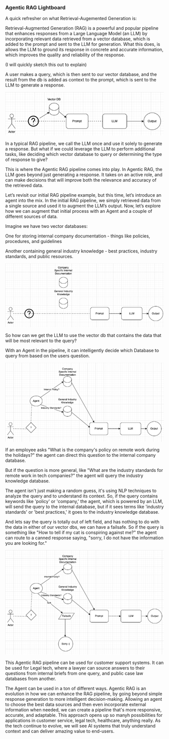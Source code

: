 ### Agentic RAG Lightboard

A quick refresher on what Retrieval-Augemented Generation is:

Retrieval-Augmented Generation (RAG) is a powerful and popular pipeline that enhances responses from a Large Language Model (an LLM) by incorporating relevant data retrieved from a vector database, which is added to the prompt and sent to the LLM for generation. What this does, is  allows the LLM to ground its response in concrete and accurate information, which improves the quality and reliability of the response.

(I will quickly sketch this out to explain)

A user makes a query, which is then sent to our vector database, and the result from the db is added as context to the prompt, which is sent to the LLM to generate a response.

![simple_rag](./imgs/Simple_RAG.png)


In a typical RAG pipeline, we call the LLM once and use it solely to generate a response. But what if we could leverage the LLM to perform additional tasks, like deciding which vector database to query or determining the type of response to give?

This is where the Agentic RAG pipeline comes into play. In Agentic RAG, the LLM goes beyond just generating a response. It takes on an active role, and can make decisions that will improve both the relevance and accuracy of the retrieved data.

Let’s revisit our initial RAG pipeline example, but this time, let’s introduce an agent into the mix. In the initial RAG pipeline, we simply retrieved data from a single source and used it to augment the LLM’s output. Now, let’s explore how we can augment that initial process with an Agent and a couple of different sources of data.

Imagine we have two vector databases:

One for storing internal company documentation - things like policies, procedures, and guidelines

Another containing general industry knowledge - best practices, industry standards, and public resources.

![two_vbs](./imgs/two_vbs.png)

So how can we get the LLM to use the vector db that contains the data that will be most relevant to the query?

With an Agent in the pipeline, it can intelligently decide which Database to query from based on the users question. 

![agent_flow](./imgs/agent_flow.png) 

If an employee asks "What is the company's policy on remote work during the holidays?" the agent can direct this question to the internal company database.

But if the question is more general, like "What are the industry standards for remote work in tech companies?" the agent will query the industry knowledge database.


The agent isn't just making a random guess, it's using NLP techniques to analyze the query and to understand its context. So, if the query contains keywords like 'policy' or 'company,' the agent, which is powered by an LLM, will send the query to the internal database, but if it sees terms like 'industry standards' or 'best practices,' it goes to the industry knowledge database.

And lets say the query is totally out of left field, and has nothing to do with the data in either of our vector dbs, we can have a failsafe. So if the query is something like "How to tell if my cat is conspiring against me?" the agent can route to a canned response saying, "sorry, I do not have the information you are looking for." 

![sorry](./imgs/sorry.png) 
 
This Agentic RAG pipeline can be used for customer support systems. It can be used for Legal tech, where a lawyer can source answers to their questions from internal briefs from one query, and public case law databases from another.

The Agent can be used in a ton of different ways. Agentic RAG is an evolution in how we can enhance the RAG pipeline, by going beyond simple response generation to more intelligent decision-making. Allowing an agent to choose the best data sources and then even incorporate external information when needed, we can create a pipeline that's more responsive, accurate, and adaptable. This approach opens up so manyh possibilities for applications in customer service, legal tech, healthcare, anything really. As the tech continue to evolve, we will see AI systems that truly understand context and can deliver amazing value to end-users.
